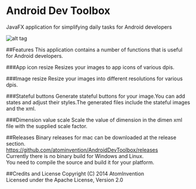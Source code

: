 Android Dev Toolbox
=================

JavaFX application for simplifying daily tasks for Android developers  

![alt tag](https://raw.github.com/atominvention/AndroidDevToolbox/master/screenshots/screen_stateful.png)
  
##Features
This application contains a number of functions that is useful for Android developers.

###App icon resize
Resizes your images to app icons of various dpis.

###Image resize
Resize your images into different resolutions for various dpis.

###Stateful buttons
Generate stateful buttons for your image.You can add states and adjust their styles.The generated files include the stateful images and the xml.

###Dimension value scale
Scale the value of dimension in the dimen xml file with the supplied scale factor.

##Releases
Binary releases for mac can be downloaded at the release section.  
https://github.com/atominvention/AndroidDevToolbox/releases  
Currently there is no binary build for Windows and Linux.  
You need to compile the source and build it for your platform.

##Credits and License
Copyright (C) 2014 AtomInvention  
Licensed under the Apache License, Version 2.0
